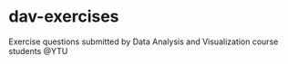 # dav-exercises
Exercise questions submitted by Data Analysis and Visualization course students @YTU
